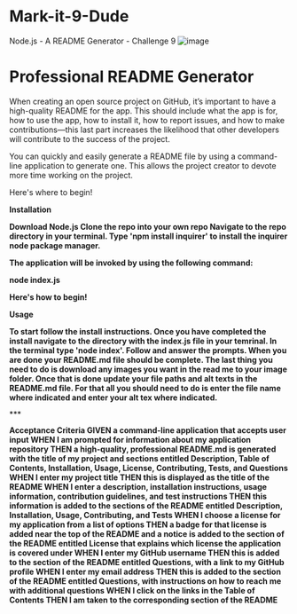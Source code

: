 # Mark-it-9-Dude
Node.js - A README Generator - Challenge 9
![image](https://user-images.githubusercontent.com/81600120/130997815-ca9da2b7-4f7c-414b-8d9f-5fb5926d00ce.png)

# Professional README Generator
When creating an open source project on GitHub, it’s important to have a high-quality README for the app. This should include what the app is for, how to use the app, how to install it, how to report issues, and how to make contributions—this last part increases the likelihood that other developers will contribute to the success of the project.

You can quickly and easily generate a README file by using a command-line application to generate one. This allows the project creator to devote more time working on the project.

Here's where to begin!

<b>Installation<b>

Download Node.js
Clone the repo into your own repo
Navigate to the repo directory in your terminal. Type 'npm install inquirer' to install the inquirer node package manager.

The application will be invoked by using the following command:

node index.js

Here's how to begin!

<b>Usage<b>
    
To start follow the install instructions. Once you have completed the install navigate to the directory with the index.js file in your temrinal. In the terminal type 'node index'. Follow and answer the prompts. When you are done your README.md file should be complete. The last thing you need to do is download any images you want in the read me to your image folder. Once that is done update your file paths and alt texts in the README.md file. For that all you should need to do is enter the file name where indicated and enter your alt tex where indicated.

    ***
    
Acceptance Criteria
GIVEN a command-line application that accepts user input
WHEN I am prompted for information about my application repository
THEN a high-quality, professional README.md is generated with the title of my project and sections entitled Description, Table of Contents, Installation, Usage, License, Contributing, Tests, and Questions
WHEN I enter my project title
THEN this is displayed as the title of the README
WHEN I enter a description, installation instructions, usage information, contribution guidelines, and test instructions
THEN this information is added to the sections of the README entitled Description, Installation, Usage, Contributing, and Tests
WHEN I choose a license for my application from a list of options
THEN a badge for that license is added near the top of the README and a notice is added to the section of the README entitled License that explains which license the application is covered under
WHEN I enter my GitHub username
THEN this is added to the section of the README entitled Questions, with a link to my GitHub profile
WHEN I enter my email address
THEN this is added to the section of the README entitled Questions, with instructions on how to reach me with additional questions
WHEN I click on the links in the Table of Contents
THEN I am taken to the corresponding section of the README


